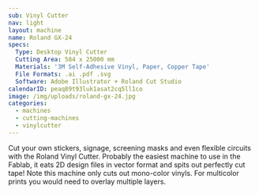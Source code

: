 ```yaml
---
sub: Vinyl Cutter
nav: light
layout: machine
name: Roland GX-24
specs:
  Type: Desktop Vinyl Cutter
  Cutting Area: 584 x 25000 mm
  Materials: '3M Self-Adhesive Vinyl, Paper, Copper Tape'
  File Formats: .ai .pdf .svg
  Software: Adobe Illustrator + Roland Cut Studio
calendarID: peaq89t93luk1asat2cq5ll1co
image: /img/uploads/roland-gx-24.jpg
categories:
  - machines
  - cutting-machines
  - vinylcutter
---
```


Cut your own stickers, signage, screening masks and even flexible circuits with the Roland Vinyl Cutter. Probably the easiest machine to use in the Fablab, it eats 2D design files in vector format and spits out perfectly cut tape! Note this machine only cuts out mono-color vinyls. For multicolor prints you would need to overlay multiple layers. 
